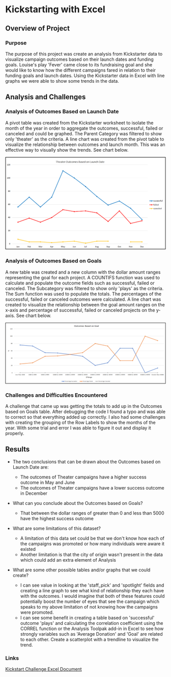 # Kickstarting with Excel

## Overview of Project

### Purpose

The purpose of this project was create an analysis from Kickstarter data to visualize campaign outcomes based on their launch dates and funding goals. Louise's play 'Fever' came close to its fundraising goal and she would like to know how the different campaigns fared in relation to their funding goals and launch dates. Using the Kickstarter data in Excel with line graphs we were able to show some trends in the data.

## Analysis and Challenges

### Analysis of Outcomes Based on Launch Date

A pivot table was created from the Kickstarter worksheet to isolate the month of the year in order to aggregate the outcomes, successful, failed or canceled and could be graphed. The Parent Category was filtered to show only 'theater' as the criteria. A line chart was created from the pivot table to visualize the relationship between outcomes and launch month. This was an effective way to visually show the trends. See chart below.

![Theater Outcomes vs Launch:](resources/Theater_Outcomes_vs_Launch.png)

### Analysis of Outcomes Based on Goals

A new table was created and a new column with the dollar amount ranges representing the goal for each project. A COUNTIFS function was used to calculate and populate the outcome fields such as successful, failed or canceled. The Subcategory was filtered to show only 'plays' as the criteria. The Sum function was used to populate the totals. The percentages of the successful, failed or canceled outcomes were calculated. A line chart was created to visualize the relationship between the goal amount ranges on the x-axis and percentage of successful, failed or canceled projects on the y-axis. See chart below.

![Outcomes vs Goals](resources/Outcomes_vs_Goals.png)

### Challenges and Difficulties Encountered

A challenge that came up was getting the totals to add up in the Outcomes based on Goals table. After debugging the code I found a typo and was able to correct so that everything added up correctly. I also had some challenges with creating the grouping of the Row Labels to show the months of the year. With some trial and error I was able to figure it out and display it properly.

## Results

- The two conclusions that can be drawn about the Outcomes based on Launch Date are:
    - The outcomes of Theater campaigns have a higher success outcome in May and June
    - The outcomes of Theater campaigns have a lower success outcome in December

- What can you conclude about the Outcomes based on Goals?
    - That between the dollar ranges of greater than 0 and less than 5000 have the highest success outcome

- What are some limitations of this dataset?
  - A limitation of this data set could be that we don't know how each of the campaigns was promoted or how many individuals were aware it existed
  - Another limitation is that the city of origin wasn't present in the data which could add an extra element of Analysis

- What are some other possible tables and/or graphs that we could create?
  - I can see value in looking at the 'staff_pick' and 'spotlight' fields and creating a line graph to see what kind of relationship they each have with the outcomes. I would imagine that both of these features could potentially boost the number of eyes that see the campaign which speaks to my above limitation of not knowing how the campaigns were promoted.
  - I can see some benefit in creating a table based on 'successful' outcome 'plays' and calculating the correlation coefficient using the CORREL function or the Analysis Toolpak add-in in Excel to see how strongly variables such as 'Average Donation' and 'Goal' are related to each other. Create a scatterplot with a trendline to visualize the trend.

### Links
[Kickstart Challenge Excel Document](Kickstarter_Challenge.xlsx)
